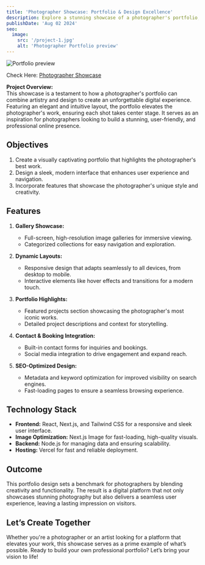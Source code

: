 ```yaml
---
title: 'Photographer Showcase: Portfolio & Design Excellence'
description: Explore a stunning showcase of a photographer's portfolio, combining breathtaking visuals with cutting-edge web design. This project highlights the best practices in creating a professional and visually captivating photographer portfolio.
publishDate: 'Aug 02 2024'
seo:
  image:
    src: '/project-1.jpg'
    alt: 'Photographer Portfolio preview'
---
```


![Portfolio preview](/project-4.jpg)

Check Here: [Photographer Showcase](https://photo-grapher.vercel.app/)

**Project Overview:**  
This showcase is a testament to how a photographer's portfolio can combine artistry and design to create an unforgettable digital experience. Featuring an elegant and intuitive layout, the portfolio elevates the photographer's work, ensuring each shot takes center stage. It serves as an inspiration for photographers looking to build a stunning, user-friendly, and professional online presence.

## Objectives

1. Create a visually captivating portfolio that highlights the photographer's best work.
2. Design a sleek, modern interface that enhances user experience and navigation.
3. Incorporate features that showcase the photographer's unique style and creativity.

## Features

1. **Gallery Showcase:**

   - Full-screen, high-resolution image galleries for immersive viewing.
   - Categorized collections for easy navigation and exploration.

2. **Dynamic Layouts:**

   - Responsive design that adapts seamlessly to all devices, from desktop to mobile.
   - Interactive elements like hover effects and transitions for a modern touch.

3. **Portfolio Highlights:**

   - Featured projects section showcasing the photographer's most iconic works.
   - Detailed project descriptions and context for storytelling.

4. **Contact & Booking Integration:**

   - Built-in contact forms for inquiries and bookings.
   - Social media integration to drive engagement and expand reach.

5. **SEO-Optimized Design:**
   - Metadata and keyword optimization for improved visibility on search engines.
   - Fast-loading pages to ensure a seamless browsing experience.

## Technology Stack

- **Frontend:** React, Next.js, and Tailwind CSS for a responsive and sleek user interface.
- **Image Optimization:** Next.js Image for fast-loading, high-quality visuals.
- **Backend:** Node.js for managing data and ensuring scalability.
- **Hosting:** Vercel for fast and reliable deployment.

## Outcome

This portfolio design sets a benchmark for photographers by blending creativity and functionality. The result is a digital platform that not only showcases stunning photography but also delivers a seamless user experience, leaving a lasting impression on visitors.

## Let’s Create Together

Whether you're a photographer or an artist looking for a platform that elevates your work, this showcase serves as a prime example of what’s possible. Ready to build your own professional portfolio? Let’s bring your vision to life!
